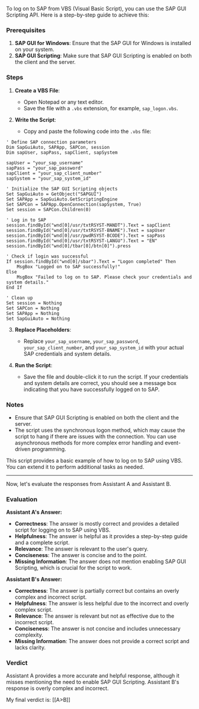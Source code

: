 
To log on to SAP from VBS (Visual Basic Script), you can use the SAP GUI Scripting API. Here is a step-by-step guide to achieve this:

### Prerequisites
1. **SAP GUI for Windows**: Ensure that the SAP GUI for Windows is installed on your system.
2. **SAP GUI Scripting**: Make sure that SAP GUI Scripting is enabled on both the client and the server.

### Steps

1. **Create a VBS File**:
   - Open Notepad or any text editor.
   - Save the file with a `.vbs` extension, for example, `sap_logon.vbs`.

2. **Write the Script**:
   - Copy and paste the following code into the `.vbs` file:

```vbs
' Define SAP connection parameters
Dim SapGuiAuto, SAPApp, SAPCon, session
Dim sapUser, sapPass, sapClient, sapSystem

sapUser = "your_sap_username"
sapPass = "your_sap_password"
sapClient = "your_sap_client_number"
sapSystem = "your_sap_system_id"

' Initialize the SAP GUI Scripting objects
Set SapGuiAuto = GetObject("SAPGUI")
Set SAPApp = SapGuiAuto.GetScriptingEngine
Set SAPCon = SAPApp.OpenConnection(sapSystem, True)
Set session = SAPCon.Children(0)

' Log in to SAP
session.findById("wnd[0]/usr/txtRSYST-MANDT").Text = sapClient
session.findById("wnd[0]/usr/txtRSYST-BNAME").Text = sapUser
session.findById("wnd[0]/usr/pwdRSYST-BCODE").Text = sapPass
session.findById("wnd[0]/usr/txtRSYST-LANGU").Text = "EN"
session.findById("wnd[0]/tbar[0]/btn[0]").press

' Check if login was successful
If session.findById("wnd[0]/sbar").Text = "Logon completed" Then
    MsgBox "Logged on to SAP successfully!"
Else
    MsgBox "Failed to log on to SAP. Please check your credentials and system details."
End If

' Clean up
Set session = Nothing
Set SAPCon = Nothing
Set SAPApp = Nothing
Set SapGuiAuto = Nothing
```

3. **Replace Placeholders**:
   - Replace `your_sap_username`, `your_sap_password`, `your_sap_client_number`, and `your_sap_system_id` with your actual SAP credentials and system details.

4. **Run the Script**:
   - Save the file and double-click it to run the script. If your credentials and system details are correct, you should see a message box indicating that you have successfully logged on to SAP.

### Notes
- Ensure that SAP GUI Scripting is enabled on both the client and the server.
- The script uses the synchronous logon method, which may cause the script to hang if there are issues with the connection. You can use asynchronous methods for more complex error handling and event-driven programming.

This script provides a basic example of how to log on to SAP using VBS. You can extend it to perform additional tasks as needed.

---

Now, let's evaluate the responses from Assistant A and Assistant B.

### Evaluation

**Assistant A's Answer:**
- **Correctness**: The answer is mostly correct and provides a detailed script for logging on to SAP using VBS.
- **Helpfulness**: The answer is helpful as it provides a step-by-step guide and a complete script.
- **Relevance**: The answer is relevant to the user's query.
- **Conciseness**: The answer is concise and to the point.
- **Missing Information**: The answer does not mention enabling SAP GUI Scripting, which is crucial for the script to work.

**Assistant B's Answer:**
- **Correctness**: The answer is partially correct but contains an overly complex and incorrect script.
- **Helpfulness**: The answer is less helpful due to the incorrect and overly complex script.
- **Relevance**: The answer is relevant but not as effective due to the incorrect script.
- **Conciseness**: The answer is not concise and includes unnecessary complexity.
- **Missing Information**: The answer does not provide a correct script and lacks clarity.

### Verdict

Assistant A provides a more accurate and helpful response, although it misses mentioning the need to enable SAP GUI Scripting. Assistant B's response is overly complex and incorrect.

My final verdict is: [[A>B]]